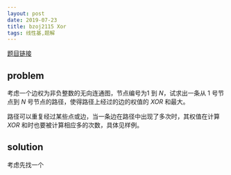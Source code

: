 ```yaml
---
layout: post
date: 2019-07-23
title: bzoj2115 Xor
tags: 线性基,题解
---
```


[题目链接](https://www.lydsy.com/JudgeOnline/problem.php?id=2115)

## problem

考虑一个边权为非负整数的无向连通图，节点编号为$1$ 到 $N$，试求出一条从 $1$ 号节点到 $N$ 号节点的路径，使得路径上经过的边的权值的 $XOR$ 和最大。

路径可以重复经过某些点或边，当一条边在路径中出现了多次时，其权值在计算 $XOR$ 和时也要被计算相应多的次数，具体见样例。

## solution

考虑先找一个